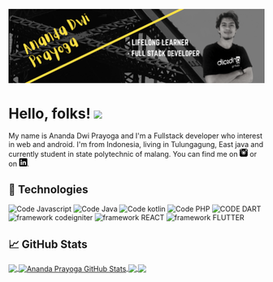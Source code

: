 ![Header](https://raw.githubusercontent.com/AnandaDwiprayoga/AnandaDwiPrayoga/master/Ananda%20dwi%20Prayoga.png "Header")

# Hello, folks! <img src="https://raw.githubusercontent.com/MartinHeinz/MartinHeinz/master/wave.gif" width="30px">

My name is Ananda Dwi Prayoga and I'm a Fullstack developer who interest in web and android. I'm from Indonesia, living in Tulungagung, East java and currently student in state polytechnic of malang. You can find me on [![Instagrgam][1.2]][1] or on [![LinkedIn][3.2]][3].



## 🔧 Technologies
![Code Javascript](https://img.shields.io/badge/Code-Javascript-blue.svg?style=for-the-badge)
![Code Java](https://img.shields.io/badge/Code-Java-blue.svg?style=for-the-badge)
![Code kotlin](https://img.shields.io/badge/Code-kotlin-blue.svg?style=for-the-badge)
![Code PHP](https://img.shields.io/badge/Code-PHP-blue.svg?style=for-the-badge)
![CODE DART](https://img.shields.io/badge/CODE-DART-blue.svg?style=for-the-badge)
<br/>
![framework codeigniter](https://img.shields.io/badge/framework-codeigniter-FF69A4.svg?style=for-the-badge)
![framework REACT](https://img.shields.io/badge/framework-REACT-FF69A4.svg?style=for-the-badge)
![framework FLUTTER](https://img.shields.io/badge/framework-FLUTTER-FF69A4.svg?style=for-the-badge)

## &#x1f4c8; GitHub Stats

<a href="https://github.com/AnandaDwiPrayoga/AnandaDwiPrayoga">
  <img align="center" src="https://github-readme-stats.vercel.app/api/top-langs/?username=AnandaDwiPrayoga&hide=html,css&title_color=ffffff&text_color=c9cacc&icon_color=2bbc8a&bg_color=1d1f21" />
</a>
<a href="https://github.com/AnandaDwiPrayoga/AnandaDwiPrayoga">
  <img align="center" src="https://github-readme-stats.vercel.app/api?username=AnandaDwiPrayoga&show_icons=true&line_height=27&count_private=true&title_color=ffffff&text_color=c9cacc&icon_color=2bbc8a&bg_color=1d1f21" alt="Ananda Prayoga GitHub Stats" />
</a>

<a href="https://github.com/AnandaDwiprayoga/SewaLapanganFutsal-Android-kotlin">
  <img align="center" src="https://github-readme-stats.vercel.app/api/pin/?username=AnandaDwiPrayoga&repo=SewaLapanganFutsal-Android-kotlin&title_color=ffffff&text_color=c9cacc&icon_color=2bbc8a&bg_color=1d1f21" />
</a>


<a href="https://github.com/AnandaDwiprayoga/flutter-stayhome-ui">
  <img align="center" src="https://github-readme-stats.vercel.app/api/pin/?username=AnandaDwiPrayoga&repo=flutter-stayhome-ui&title_color=ffffff&text_color=c9cacc&icon_color=2bbc8a&bg_color=1d1f21" />
</a>    


[2.1]: http://i.imgur.com/0o48UoR.png (github icon with padding)

<!-- icons without padding -->

[1.2]: https://raw.githubusercontent.com/AnandaDwiprayoga/AnandaDwiPrayoga/master/instagram%20(1).png (instagram icon without padding)
[2.2]: http://i.imgur.com/9I6NRUm.png (github icon without padding)
[3.2]: https://raw.githubusercontent.com/AnandaDwiprayoga/AnandaDwiPrayoga/master/linkedin-3-16.png (LinkedIn icon without padding)


<!-- links to your social media accounts -->

[1]: https://www.instagram.com/anandadp4/
[2]: https://github.com/AnandaDwiPrayoga
[3]: https://www.linkedin.com/in/ananda-dwi-prayoga-a07131198/
